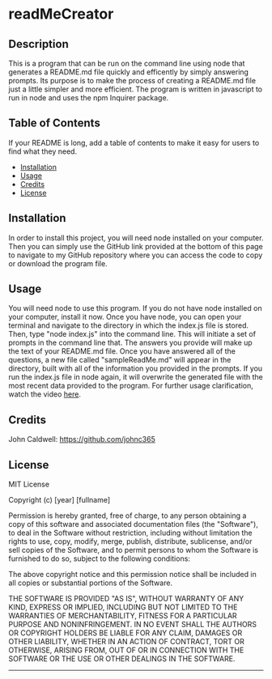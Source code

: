 # readMeCreator
## Description

This is a program that can be run on the command line using node that generates a README.md file quickly and efficently by simply answering prompts. Its purpose is to make the process of creating a README.md file just a little simpler and more efficient. The program is written in javascript to run in node and uses the npm Inquirer package.

## Table of Contents

If your README is long, add a table of contents to make it easy for users to find what they need.

- [Installation](#installation)
- [Usage](#usage)
- [Credits](#credits)
- [License](#license)

## Installation

In order to install this project, you will need node installed on your computer. Then you can simply use the GitHub link provided at the bottom of this page to navigate to my GitHub repository where you can access the code to copy or download the program file.

## Usage

You will need node to use this program. If you do not have node installed on your computer, install it now. Once you have node, you can open your terminal and navigate to the directory in which the index.js file is stored. Then, type "node index.js" into the command line. This will initiate a set of prompts in the command line that. The answers you provide will make up the text of your README.md file. Once you have answered all of the questions, a new file called "sampleReadMe.md" will appear in the directory, built with all of the information you provided in the prompts. If you run the index.js file in node again, it will overwrite the generated file with the most recent data provided to the program. For further usage clarification, watch the video [here](https://drive.google.com/file/d/1GO7lQFZUw38ZGABb99kELllst_q3NBem/view?usp=sharing).

## Credits

John Caldwell: https://github.com/johnc365

## License

MIT License

Copyright (c) [year] [fullname]

Permission is hereby granted, free of charge, to any person obtaining a copy
of this software and associated documentation files (the "Software"), to deal
in the Software without restriction, including without limitation the rights
to use, copy, modify, merge, publish, distribute, sublicense, and/or sell
copies of the Software, and to permit persons to whom the Software is
furnished to do so, subject to the following conditions:

The above copyright notice and this permission notice shall be included in all
copies or substantial portions of the Software.

THE SOFTWARE IS PROVIDED "AS IS", WITHOUT WARRANTY OF ANY KIND, EXPRESS OR
IMPLIED, INCLUDING BUT NOT LIMITED TO THE WARRANTIES OF MERCHANTABILITY,
FITNESS FOR A PARTICULAR PURPOSE AND NONINFRINGEMENT. IN NO EVENT SHALL THE
AUTHORS OR COPYRIGHT HOLDERS BE LIABLE FOR ANY CLAIM, DAMAGES OR OTHER
LIABILITY, WHETHER IN AN ACTION OF CONTRACT, TORT OR OTHERWISE, ARISING FROM,
OUT OF OR IN CONNECTION WITH THE SOFTWARE OR THE USE OR OTHER DEALINGS IN THE
SOFTWARE.

---